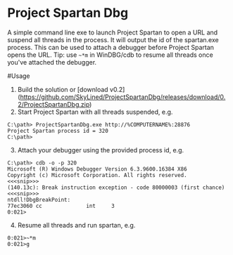 # Project Spartan Dbg
A simple command line exe to launch Project Spartan to open a URL and suspend
all threads in the process. It will output the id of the spartan.exe process.
This can be used to attach a debugger before Project Spartan opens the URL.
Tip: use `~*m` in WinDBG/cdb to resume all threads once you've attached the
debugger.

#Usage
1. Build the solution or [download v0.2]
  (https://github.com/SkyLined/ProjectSpartanDbg/releases/download/0.2/ProjectSpartanDbg.zip)
2. Start Project Spartan with all threads suspended, e.g.
  
```
C:\path> ProjectSpartanDbg.exe http://%COMPUTERNAME%:28876
Project Spartan process id = 320
C:\path>
```
3. Attach your debugger using the provided process id, e.g.
  
```
C:\path> cdb -o -p 320
Microsoft (R) Windows Debugger Version 6.3.9600.16384 X86
Copyright (c) Microsoft Corporation. All rights reserved.
<<<snip>>>
(140.13c): Break instruction exception - code 80000003 (first chance)
<<<snip>>>
ntdll!DbgBreakPoint:
77ec3060 cc              int     3
0:021>
```
4. Resume all threads and run spartan, e.g. 
  
```
0:021>~*m
0:021>g
```
